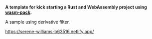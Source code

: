 <strong>A template for kick starting a Rust and WebAssembly project using <a href="https://github.com/rustwasm/wasm-pack">wasm-pack</a>.</strong>

A sample using derivative filter.

https://serene-williams-b63516.netlify.app/
